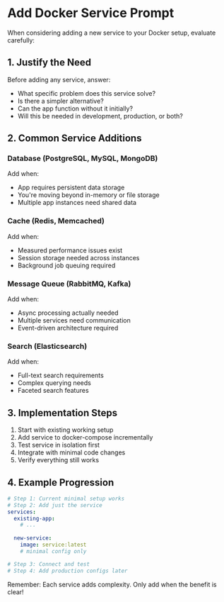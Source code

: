# Add Docker Service Prompt

When considering adding a new service to your Docker setup, evaluate carefully:

## 1. Justify the Need

Before adding any service, answer:
- What specific problem does this service solve?
- Is there a simpler alternative?
- Can the app function without it initially?
- Will this be needed in development, production, or both?

## 2. Common Service Additions

### Database (PostgreSQL, MySQL, MongoDB)
Add when:
- App requires persistent data storage
- You're moving beyond in-memory or file storage
- Multiple app instances need shared data

### Cache (Redis, Memcached)
Add when:
- Measured performance issues exist
- Session storage needed across instances
- Background job queuing required

### Message Queue (RabbitMQ, Kafka)
Add when:
- Async processing actually needed
- Multiple services need communication
- Event-driven architecture required

### Search (Elasticsearch)
Add when:
- Full-text search requirements
- Complex querying needs
- Faceted search features

## 3. Implementation Steps

1. Start with existing working setup
2. Add service to docker-compose incrementally
3. Test service in isolation first
4. Integrate with minimal code changes
5. Verify everything still works

## 4. Example Progression

```yaml
# Step 1: Current minimal setup works
# Step 2: Add just the service
services:
  existing-app:
    # ...
  
  new-service:
    image: service:latest
    # minimal config only

# Step 3: Connect and test
# Step 4: Add production configs later
```

Remember: Each service adds complexity. Only add when the benefit is clear!